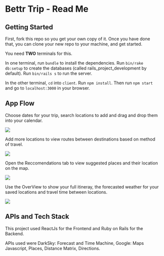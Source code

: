 # Bettr Trip - Read Me

## Getting Started
First, fork this repo so you get your own copy of it. Once you have done that, you can clone your new repo to your machine, and get started.

You need **TWO** terminals for this.

In one terminal, run `bundle` to install the dependencies. Run `bin/rake db:setup` to create the databases (called rails_project_development by default). Run `bin/rails s` to run the server.

In the other terminal, `cd` into `client`. Run `npm install`. Then run `npm start` and go to `localhost:3000` in your browser.

## App Flow
Choose dates for your trip, search locations to add and drag and drop them into your calendar.

![](Gif1.gif)

Add more locations to view routes between destinations based on method of travel.

![](Gif2.gif)

Open the Reccomendations tab to view suggested places and their location on the map.

![](Gif3.gif)

Use the OverView to show your full itineray, the forecasted weather for your saved locations and travel time between locations.

![](Gif4.gif)

## APIs and Tech Stack
This project used ReactJs for the Frontend and Ruby on Rails for the Backend.

APIs used were DarkSky: Forecast and Time Machine, Google: Maps Javascript, Places, Distance Matrix, Directions.


